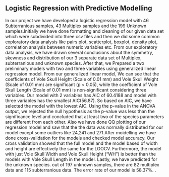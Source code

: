 ## Logistic Regression with Predictive Modelling

In our project we have developed a logistic regression model with 46 Subterranious samples, 43 Multiplex
samples and the 199 Unknown samples.Initially we have done formatting and cleaning of our given data
set which were subdivided into three csv files and then we did some common exploratory data analysis like
pairs plot, scatterplot, boxplot, density plot, correlation analysis between numeric variables etc. From our
exploratory data analysis, we have drawn several conclusions about the symmetry, skewness and distribution
of our 3 separate data set of Multiplex, subterranious and unknown species. After that, we Prepared a
two preliminary models with two and three variables using generalized linear regression model. From our
generalized linear model, We can see that the coefficients of Vole Skull Height (Scale of 0.01 mm) and Vole
Skull Weight (Scale of 0.01 mm) are significant (p < 0.05), while the coefficient of Vole Skull Length (Scale
of 0.01 mm) is non-significant considering three variables. Our model with 2 variables has AIC of 60.4188
and model with three variables has the smallest AIC(56.87). So based on AIC, we have selected the model
with the lowest AIC. Using the p-value in the ANOVA output, we rejected the null hypothesis as the p-value
was less than the significance level and concluded that at least two of the species parameters are different
from each other. Also we have done QQ plotting of our regression model and saw that the the data was
normally distributed for our model except some outliers like 24,241 and 271.After moidelling we have done
cross-validation for the models and checked model accuracy. Our cross validation showed that the full model
and the model based of width and height are effectively the same for the LOOCV. Furthermore, the model
with just Vole Skull Width and Vole Skull Height (“WH”) is better than the models with Vole Skull Length
in the model. Lastly, we have predicted for the unknown species. out of 197 unknown samples, there are 82
multiplex data and 115 subterranious data. The error rate of our model is 58.37%. .
